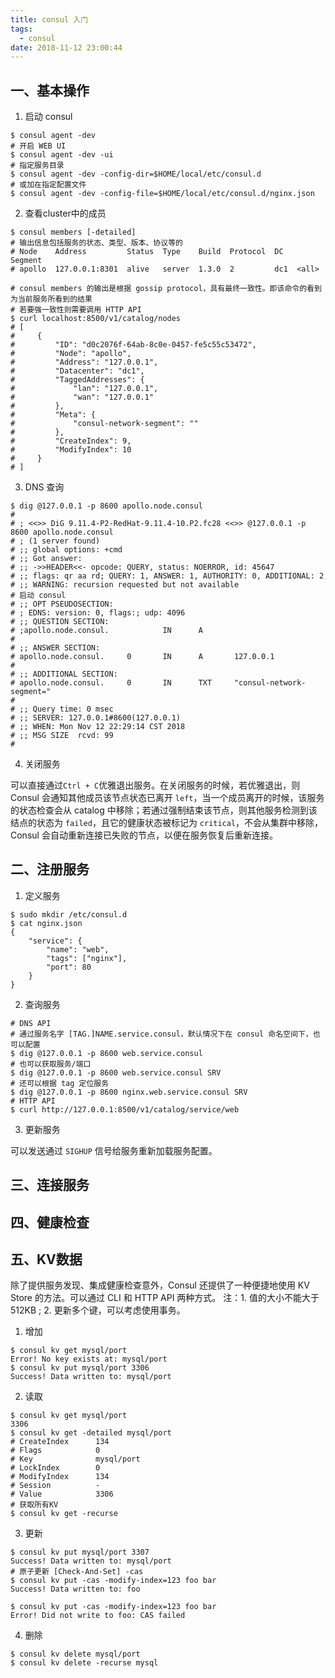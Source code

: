 ```yaml
---
title: consul 入门
tags:
  - consul
date: 2018-11-12 23:00:44
---
```



## 一、基本操作

1. 启动 consul


```shell
$ consul agent -dev
# 开启 WEB UI
$ consul agent -dev -ui
# 指定服务目录
$ consul agent -dev -config-dir=$HOME/local/etc/consul.d
# 或加在指定配置文件
$ consul agent -dev -config-file=$HOME/local/etc/consul.d/nginx.json
```

<!-- more -->

2. 查看cluster中的成员


```shell
$ consul members [-detailed]
# 输出信息包括服务的状态、类型、版本、协议等的
# Node    Address         Status  Type    Build  Protocol  DC   Segment
# apollo  127.0.0.1:8301  alive   server  1.3.0  2         dc1  <all>

# consul members 的输出是根据 gossip protocol，具有最终一致性。即该命令的看到为当前服务所看到的结果
# 若要强一致性则需要调用 HTTP API
$ curl localhost:8500/v1/catalog/nodes
# [
#     {
#         "ID": "d0c2076f-64ab-8c0e-0457-fe5c55c53472",
#         "Node": "apollo",
#         "Address": "127.0.0.1",
#         "Datacenter": "dc1",
#         "TaggedAddresses": {
#             "lan": "127.0.0.1",
#             "wan": "127.0.0.1"
#         },
#         "Meta": {
#             "consul-network-segment": ""
#         },
#         "CreateIndex": 9,
#         "ModifyIndex": 10
#     }
# ]
```

3. DNS 查询


```shell
$ dig @127.0.0.1 -p 8600 apollo.node.consul
#
# ; <<>> DiG 9.11.4-P2-RedHat-9.11.4-10.P2.fc28 <<>> @127.0.0.1 -p 8600 apollo.node.consul
# ; (1 server found)
# ;; global options: +cmd
# ;; Got answer:
# ;; ->>HEADER<<- opcode: QUERY, status: NOERROR, id: 45647
# ;; flags: qr aa rd; QUERY: 1, ANSWER: 1, AUTHORITY: 0, ADDITIONAL: 2
# ;; WARNING: recursion requested but not available
# 启动 consul
# ;; OPT PSEUDOSECTION:
# ; EDNS: version: 0, flags:; udp: 4096
# ;; QUESTION SECTION:
# ;apollo.node.consul.            IN      A
#
# ;; ANSWER SECTION:
# apollo.node.consul.     0       IN      A       127.0.0.1
#
# ;; ADDITIONAL SECTION:
# apollo.node.consul.     0       IN      TXT     "consul-network-segment="
#
# ;; Query time: 0 msec
# ;; SERVER: 127.0.0.1#8600(127.0.0.1)
# ;; WHEN: Mon Nov 12 22:29:14 CST 2018
# ;; MSG SIZE  rcvd: 99
#
```

4. 关闭服务

可以直接通过`Ctrl + C`优雅退出服务。在关闭服务的时候，若优雅退出，则 Consul 会通知其他成员该节点状态已离开 `left`，当一个成员离开的时候，该服务的状态检查会从 catalog 中移除；若通过强制结束该节点，则其他服务检测到该结点的状态为 `failed`，且它的健康状态被标记为 `critical`，不会从集群中移除， Consul 会自动重新连接已失败的节点，以便在服务恢复后重新连接。



## 二、注册服务

1. 定义服务


```shell
$ sudo mkdir /etc/consul.d
$ cat nginx.json
{
    "service": {
        "name": "web",
        "tags": ["nginx"],
        "port": 80
    }
}
```

2. 查询服务


```shell
# DNS API
# 通过服务名字 [TAG.]NAME.service.consul，默认情况下在 consul 命名空间下，也可以配置
$ dig @127.0.0.1 -p 8600 web.service.consul
# 也可以获取服务/端口
$ dig @127.0.0.1 -p 8600 web.service.consul SRV
# 还可以根据 tag 定位服务
$ dig @127.0.0.1 -p 8600 nginx.web.service.consul SRV
# HTTP API
$ curl http://127.0.0.1:8500/v1/catalog/service/web
```

3. 更新服务

可以发送通过 `SIGHUP` 信号给服务重新加载服务配置。



## 三、连接服务

## 四、健康检查

## 五、KV数据

除了提供服务发现、集成健康检查意外，Consul 还提供了一种便捷地使用 KV Store 的方法。可以通过 CLI 和 HTTP API 两种方式。 注：1. 值的大小不能大于512KB ; 2. 更新多个键，可以考虑使用事务。


1. 增加


```shell
$ consul kv get mysql/port
Error! No key exists at: mysql/port
$ consul kv put mysql/port 3306
Success! Data written to: mysql/port
```

2. 读取


```shell
$ consul kv get mysql/port
3306
$ consul kv get -detailed mysql/port
# CreateIndex      134
# Flags            0
# Key              mysql/port
# LockIndex        0
# ModifyIndex      134
# Session          -
# Value            3306
# 获取所有KV
$ consul kv get -recurse
```

3. 更新


```shell
$ consul kv put mysql/port 3307
Success! Data written to: mysql/port
# 原子更新 [Check-And-Set] -cas
$ consul kv put -cas -modify-index=123 foo bar
Success! Data written to: foo

$ consul kv put -cas -modify-index=123 foo bar
Error! Did not write to foo: CAS failed
```

4. 删除


```shell
$ consul kv delete mysql/port
$ consul kv delete -recurse mysql
```

